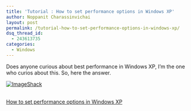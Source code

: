 ```yaml
---
title: 'Tutorial : How to set performance options in Windows XP'
author: Noppanit Charassinvichai
layout: post
permalink: /tutorial-how-to-set-performance-options-in-windows-xp/
dsq_thread_id:
  - 243613735
categories:
  - Windows
---
```

Does anyone curious about best performance in Windows XP, I&#8217;m the one who curios about this. So, here the answer.

[<img src="http://img70.imageshack.us/img70/8286/php3c4blk7.th.gif" alt="ImageShack" border="0" />][1]

<a href="http://support.microsoft.com/kb/308417" target="_blank"><br /> How to set performance options in Windows XP </a>

 [1]: http://img70.imageshack.us/img70/8286/php3c4blk7.gif